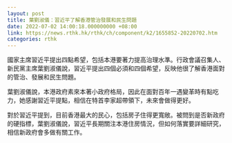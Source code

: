 ```yaml
---
layout: post
title: 葉劉淑儀：習近平了解香港管治發展和民生問題
date: 2022-07-02 14:00:18.000000000 +08:00
link: https://news.rthk.hk/rthk/ch/component/k2/1655852-20220702.htm
categories: rthk
---
```


國家主席習近平提出四點希望，包括本港要著力提高治理水準。行政會議召集人、新民黨主席葉劉淑儀說，習近平提出四個必須和四個希望，反映他很了解香港面對的管治、發展和民生問題。

葉劉淑儀說，本港政府素來本著小政府格局，因此在面對百年一遇變革時有點吃力，她感謝習近平提點，相信在特首李家超帶領下，未來會做得更好。

對於習近平提到，目前香港最大的民心，包括房子住得更寬敞。被問到是否新政府的硬指標，葉劉淑儀說，習近平長期關注本港住房情況，但如何落實要詳細研究，相信新政府會多做有關工作。
